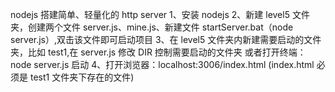 nodejs 搭建简单、轻量化的 http server
1、安装 nodejs
2、新建 level5 文件夹，创建两个文件 server.js、mine.js、新建文件 startServer.bat（node server.js）,双击该文件即可启动项目
3、在 level5 文件夹内新建需要启动的文件夹，比如 test1,在 server.js 修改 DIR 控制需要启动的文件夹
或者打开终端：node server.js 启动
4、打开浏览器：localhost:3006/index.html (index.html 必须是 test1 文件夹下存在的文件)
